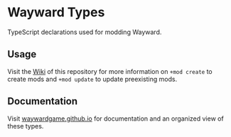 # Wayward Types

TypeScript declarations used for modding Wayward.

## Usage

Visit the [Wiki](https://github.com/WaywardGame/types/wiki/mod-create-&-update) of this repository for more information on `+mod create` to create mods and `+mod update` to update preexisting mods.

## Documentation

Visit [waywardgame.github.io](https://waywardgame.github.io/) for documentation and an organized view of these types.